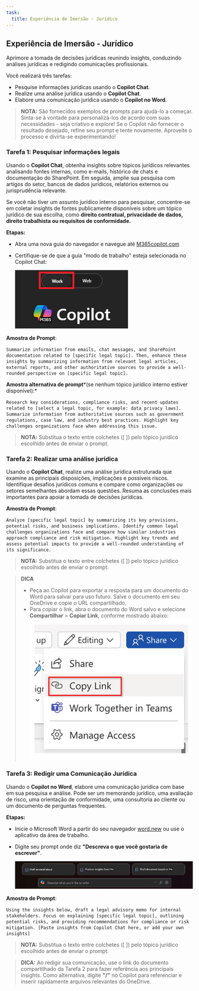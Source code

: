 ```yaml
---
task:
  title: Experiência de Imersão - Jurídico
---
```


## Experiência de Imersão - Jurídico  

Aprimore a tomada de decisões jurídicas reunindo insights, conduzindo análises jurídicas e redigindo comunicações profissionais.  

Você realizará três tarefas:  

- Pesquise informações jurídicas usando o **Copilot Chat**.  
- Realize uma análise jurídica usando o **Copilot Chat**.  
- Elabore uma comunicação jurídica usando o **Copilot no Word**.  

> **NOTA:** São fornecidos exemplos de prompts para ajudá-lo a começar. Sinta-se à vontade para personalizá-los de acordo com suas necessidades - seja criativo e explore! Se o Copilot não fornecer o resultado desejado, refine seu prompt e tente novamente. Aproveite o processo e divirta-se experimentando!  

### Tarefa 1: Pesquisar informações legais  

Usando o **Copilot Chat**, obtenha insights sobre tópicos jurídicos relevantes analisando fontes internas, como e-mails, histórico de chats e documentação do SharePoint. Em seguida, amplie sua pesquisa com artigos do setor, bancos de dados jurídicos, relatórios externos ou jurisprudência relevante.  

Se você não tiver um assunto jurídico interno para pesquisar, concentre-se em coletar insights de fontes publicamente disponíveis sobre um tópico jurídico de sua escolha, como **direito contratual, privacidade de dados, direito trabalhista ou requisitos de conformidade.**  

**Etapas:**

- Abra uma nova guia do navegador e navegue até [M365copilot.com](https://m365copilot.com/)  
- Certifique-se de que a guia "modo de trabalho" esteja selecionada no Copilot Chat:  

    ![captura de tela mostrando a guia do modo de trabalho.](../Prompts/Media/work-mode.png)  

**Amostra de Prompt**:

```text
Summarize information from emails, chat messages, and SharePoint documentation related to [specific legal topic]. Then, enhance these insights by summarizing information from relevant legal articles, external reports, and other authoritative sources to provide a well-rounded perspective on [specific legal topic].
```

**Amostra alternativa de prompt***(se nenhum tópico jurídico interno estiver disponível):*

```text
Research key considerations, compliance risks, and recent updates related to [select a legal topic, for example: data privacy laws]. Summarize information from authoritative sources such as government regulations, case law, and industry best practices. Highlight key challenges organizations face when addressing this issue.
```

> **NOTA:** Substitua o texto entre colchetes ([ ]) pelo tópico jurídico escolhido antes de enviar o prompt.

### Tarefa 2: Realizar uma análise jurídica  

Usando o **Copilot Chat**, realize uma análise jurídica estruturada que examine as principais disposições, implicações e possíveis riscos. Identifique desafios jurídicos comuns e compare como organizações ou setores semelhantes abordam essas questões. Resuma as conclusões mais importantes para apoiar a tomada de decisões jurídicas.  

**Amostra de Prompt**:

```text
Analyze [specific legal topic] by summarizing its key provisions, potential risks, and business implications. Identify common legal challenges organizations face and compare how similar industries approach compliance and risk mitigation. Highlight key trends and assess potential impacts to provide a well-rounded understanding of its significance.
```

> **NOTA:** Substitua o texto entre colchetes ([ ]) pelo tópico jurídico escolhido antes de enviar o prompt.

> **DICA**  
>
> - Peça ao Copilot para exportar a resposta para um documento do Word para salvar para uso futuro. Salve o documento em seu OneDrive e copie o URL compartilhado.  
> - Para copiar o link, abra o documento do Word salvo e selecione **Compartilhar** > **Copiar Link**, conforme mostrado abaixo:  
> ![Compartilhar link.](../Demos/Media/share-menu-with-copy-link-9fd1c60a.png)  

### Tarefa 3: Redigir uma Comunicação Jurídica  

Usando o **Copilot no Word**, elabore uma comunicação jurídica com base em sua pesquisa e análise. Pode ser um memorando jurídico, uma avaliação de risco, uma orientação de conformidade, uma consultoria ao cliente ou um documento de perguntas frequentes.  

**Etapas:**

- Inicie o Microsoft Word a partir do seu navegador [word.new](https://word.new) ou use o aplicativo da área de trabalho.  
- Digite seu prompt onde diz **"Descreva o que você gostaria de escrever"**.  

    ![captura de tela mostrando o Copilot no Word.](../Prompts/Media/draft-with-copilot.png)  

**Amostra de Prompt**:

```text
Using the insights below, draft a legal advisory memo for internal stakeholders. Focus on explaining [specific legal topic], outlining potential risks, and providing recommendations for compliance or risk mitigation. [Paste insights from Copilot Chat here, or add your own insights]
```

> **NOTA:** Substitua o texto entre colchetes ([ ]) pelo tópico jurídico escolhido antes de enviar o prompt.

> **DICA:** Ao redigir sua comunicação, use o link do documento compartilhado da Tarefa 2 para fazer referência aos principais insights. Como alternativa, digite **"/"** no Copilot para referenciar e inserir rapidamente arquivos relevantes do OneDrive.

